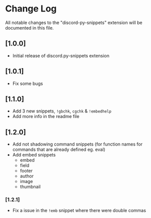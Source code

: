 # Change Log

All notable changes to the "discord-py-snippets" extension will be documented in this file.

## [1.0.0]

- Initial release of discord.py-snippets extension

## [1.0.1]

- Fix some bugs

## [1.1.0]

- Add 3 new snippets, `!gbchk`, `cgchk` & `!embedhelp`
- Add more info in the readme file

## [1.2.0]

- Add not shadowing command snippets (for function names for commands that are already defined eg. eval)
- Add embed snippets
  - embed
  - field
  - footer
  - author
  - image
  - thumbnail

### [1.2.1]

- Fix a issue in the `!emb` snippet where there were double commas
